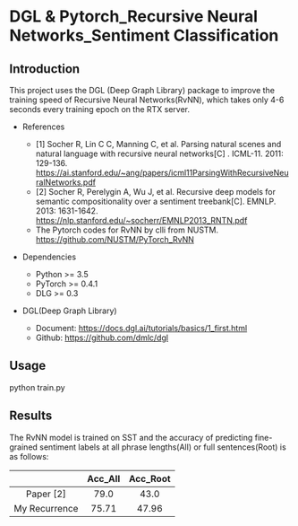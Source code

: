 # DGL & Pytorch_Recursive Neural Networks_Sentiment Classification
## Introduction
This project uses the DGL (Deep Graph Library) package to improve the training speed of Recursive Neural Networks(RvNN), which takes only 4-6 seconds every training epoch on the RTX server.
* References<br>
    
    * [1] Socher R, Lin C C, Manning C, et al. Parsing natural scenes and natural language with recursive neural networks[C] . ICML-11. 2011: 129-136. https://ai.stanford.edu/~ang/papers/icml11ParsingWithRecursiveNeuralNetworks.pdf
    * [2] Socher R, Perelygin A, Wu J, et al. Recursive deep models for semantic compositionality over a sentiment treebank[C]. EMNLP. 2013: 1631-1642. https://nlp.stanford.edu/~socherr/EMNLP2013_RNTN.pdf 
    * The Pytorch codes for RvNN by clli from NUSTM. https://github.com/NUSTM/PyTorch_RvNN  
* Dependencies<br>
    * Python >= 3.5<br>
    * PyTorch >= 0.4.1<br>
    * DLG >= 0.3<br>
* DGL(Deep Graph Library)<br>
    * Document: https://docs.dgl.ai/tutorials/basics/1_first.html
    * Github: https://github.com/dmlc/dgl
## Usage
python train.py
## Results
The RvNN model is trained on SST and the accuracy of predicting
fine-grained sentiment labels at all phrase lengths(All) or
full sentences(Root) is as follows:<br>

|               |  Acc_All  |  Acc_Root |     
| :-----------: | :-------: | :-------: |
|   Paper [2]   |   79.0    |   43.0    |
| My Recurrence |   75.71   |   47.96   |
